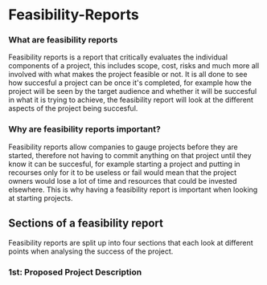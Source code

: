 # Feasibility-Reports

### What are feasibility reports

Feasibility reports is a report that critically evaluates the individual components of a project, this includes scope, cost, risks and much more all involved with what makes the project feasible or not. It is all done to see how succesful a project can be once it's completed, for example how the project will be seen by the target audience and whether it will be succesful in what it is trying to achieve, the feasibility report will look at the different aspects of the project being succesful.


### Why are feasibility reports important?

Feasibility reports allow companies to gauge projects before they are started, therefore not having to commit anything on that project until they know it can be succesful, for example starting a project and putting in recourses only for it to be useless or fail would mean that the project owners would lose a lot of time and resources that could be invested elsewhere. This is why having a feasibility report is important when looking at starting projects.

## Sections of a feasibility report

Feasibility reports are split up into four sections that each look at different points when analysing the success of the project. 

### 1st: Proposed Project Description

